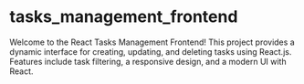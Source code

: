 # tasks_management_frontend
Welcome to the React Tasks Management Frontend! This project provides a dynamic interface for creating, updating, and deleting tasks using React.js. Features include task filtering, a responsive design, and a modern UI with React.
